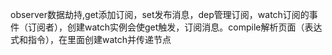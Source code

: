 observer数据劫持,get添加订阅，set发布消息，dep管理订阅，watch订阅的事件（订阅者），创建watch实例会使get触发，订阅消息。compile解析页面（表达式和指令），在里面创建watch并传递节点